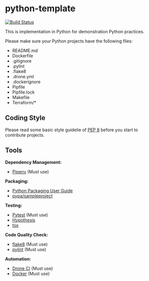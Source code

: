 # python-template

[![Build Status](https://ci.udc-service.io/api/badges/udc/python-template/status.svg)](https://ci.udc-service.io/udc/python-template)

This is implementation in Python for demonstration Python practices.

Please make sure your Python projects have the following files:

- README.md
- Dockerfile
- .gitignore
- .pylint
- .flake8
- .drone.yml
- .dockerignore
- Pipfile
- Pipfile.lock
- Makefile
- Terraform/\*

## Coding Style

Please read some basic style guidelie of [PEP 8](https://www.python.org/dev/peps/pep-0008/) before you start to contribute projects.


## Tools

**Dependency Management:**

- [Pipenv](https://github.com/pypa/pipenv) (Must use)

**Packaging:**

- [Python Packaging User Guide](https://packaging.python.org/)
- [pypa/sampleproject](https://github.com/pypa/sampleproject)

**Testing:**

- [Pytest](https://pytest.org/) (Must use)
- [Hypothesis](https://github.com/HypothesisWorks/hypothesis-python)
- [tox](https://tox.readthedocs.io/)

**Code Quality Check:**

- [flake8](http://flake8.pycqa.org/en/latest/) (Must use)
- [pylint](https://www.pylint.org/) (Must use)

**Automation:**

- [Drone CI](https://drone.io/) (Must use)
- [Docker](https://docs.docker.com/) (Must use)



